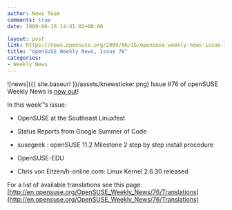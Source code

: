 ```yaml
---
author: News Team
comments: true
date: 2009-06-16 14:41:02+00:00

layout: post
link: https://news.opensuse.org/2009/06/16/opensuse-weekly-news-issue-76/
title: "openSUSE Weekly News, Issue 76"
categories:
- Weekly News
---
```

![news]({{ site.baseurl }}/assets/knewsticker.png) Issue #76 of openSUSE Weekly News is [now out](http://en.opensuse.org/OpenSUSE_Weekly_News/76)!  
  

In this week™s issue:
 

  *  OpenSUSE at the Southeast Linuxfest

  *  Status Reports from Google Summer of Code  

  *  susegeek : openSUSE 11.2 Milestone 2 step by step install procedure  

  *  OpenSUSE-EDU  

  *  Chris von Eitzen/h-online.com: Linux Kernel 2.6.30 released




For a list of available translations see this page:
[http://en.opensuse.org/OpenSUSE_Weekly_News/76/Translations](http://en.opensuse.org/OpenSUSE_Weekly_News/76/Translations)
		
